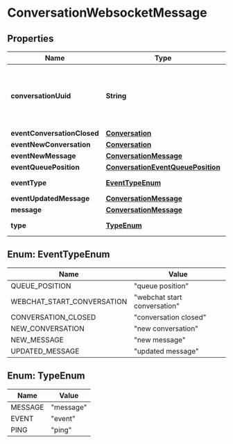 
# ConversationWebsocketMessage

## Properties
Name | Type | Description | Notes
------------ | ------------- | ------------- | -------------
**conversationUuid** | **String** | Conversation UUID if the websocket message is tied to a specific conversation |  [optional]
**eventConversationClosed** | [**Conversation**](Conversation.md) |  |  [optional]
**eventNewConversation** | [**Conversation**](Conversation.md) |  |  [optional]
**eventNewMessage** | [**ConversationMessage**](ConversationMessage.md) |  |  [optional]
**eventQueuePosition** | [**ConversationEventQueuePosition**](ConversationEventQueuePosition.md) |  |  [optional]
**eventType** | [**EventTypeEnum**](#EventTypeEnum) | Type of event |  [optional]
**eventUpdatedMessage** | [**ConversationMessage**](ConversationMessage.md) |  |  [optional]
**message** | [**ConversationMessage**](ConversationMessage.md) |  |  [optional]
**type** | [**TypeEnum**](#TypeEnum) | Type of message |  [optional]


<a name="EventTypeEnum"></a>
## Enum: EventTypeEnum
Name | Value
---- | -----
QUEUE_POSITION | &quot;queue position&quot;
WEBCHAT_START_CONVERSATION | &quot;webchat start conversation&quot;
CONVERSATION_CLOSED | &quot;conversation closed&quot;
NEW_CONVERSATION | &quot;new conversation&quot;
NEW_MESSAGE | &quot;new message&quot;
UPDATED_MESSAGE | &quot;updated message&quot;


<a name="TypeEnum"></a>
## Enum: TypeEnum
Name | Value
---- | -----
MESSAGE | &quot;message&quot;
EVENT | &quot;event&quot;
PING | &quot;ping&quot;



